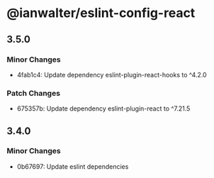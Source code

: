 # @ianwalter/eslint-config-react

## 3.5.0

### Minor Changes

- 4fab1c4: Update dependency eslint-plugin-react-hooks to ^4.2.0

### Patch Changes

- 675357b: Update dependency eslint-plugin-react to ^7.21.5

## 3.4.0

### Minor Changes

- 0b67697: Update eslint dependencies
